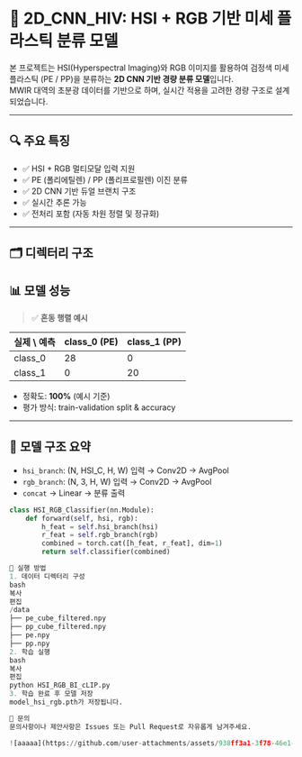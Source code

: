 # 🧪 2D_CNN_HIV: HSI + RGB 기반 미세 플라스틱 분류 모델

본 프로젝트는 HSI(Hyperspectral Imaging)와 RGB 이미지를 활용하여 검정색 미세 플라스틱 (PE / PP)을 분류하는 **2D CNN 기반 경량 분류 모델**입니다.  
MWIR 대역의 초분광 데이터를 기반으로 하며, 실시간 적용을 고려한 경량 구조로 설계되었습니다.

---

## 🔍 주요 특징

- ✅ HSI + RGB 멀티모달 입력 지원
- ✅ PE (폴리에틸렌) / PP (폴리프로필렌) 이진 분류
- ✅ 2D CNN 기반 듀얼 브랜치 구조
- ✅ 실시간 추론 가능
- ✅ 전처리 포함 (자동 차원 정렬 및 정규화)

---

## 🗂️ 디렉터리 구조
## 📊 모델 성능

> ✅ **혼동 행렬 예시**

| 실제 \ 예측 | class_0 (PE) | class_1 (PP) |
|-------------|--------------|--------------|
| class_0     | 28           | 0            |
| class_1     | 0            | 20           |

- 정확도: **100%** (예시 기준)
- 평가 방식: train-validation split & accuracy

---

## 🧠 모델 구조 요약

- `hsi_branch`: (N, HSI_C, H, W) 입력 → Conv2D → AvgPool
- `rgb_branch`: (N, 3, H, W) 입력 → Conv2D → AvgPool
- `concat` → Linear → 분류 출력

```python
class HSI_RGB_Classifier(nn.Module):
    def forward(self, hsi, rgb):
        h_feat = self.hsi_branch(hsi)
        r_feat = self.rgb_branch(rgb)
        combined = torch.cat([h_feat, r_feat], dim=1)
        return self.classifier(combined)

🚀 실행 방법
1. 데이터 디렉터리 구성
bash
복사
편집
/data
├── pe_cube_filtered.npy
├── pp_cube_filtered.npy
├── pe.npy
├── pp.npy
2. 학습 실행
bash
복사
편집
python HSI_RGB_BI_cLIP.py
3. 학습 완료 후 모델 저장
model_hsi_rgb.pth가 저장됩니다.

💬 문의
문의사항이나 제안사항은 Issues 또는 Pull Request로 자유롭게 남겨주세요.

![aaaaa](https://github.com/user-attachments/assets/938ff3a1-3f78-46e1-abcc-203927494ea8)

